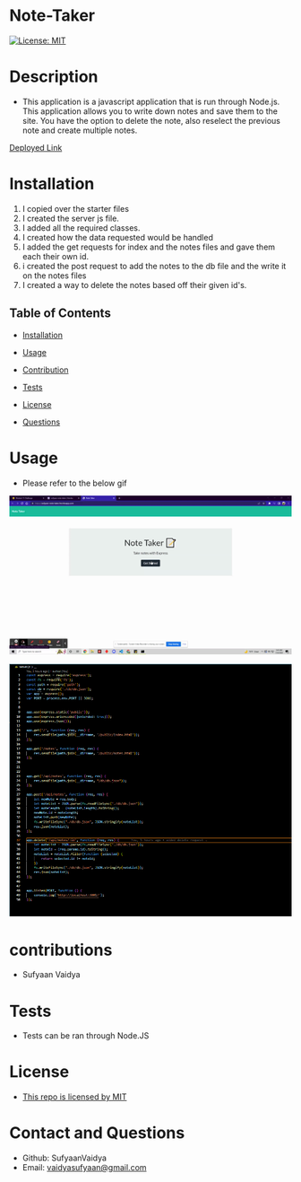 # Note-Taker

[![License: MIT](https://img.shields.io/badge/License-MIT-yellow.svg)](https://opensource.org/licenses/MIT)





# Description
 - This application is a javascript application that is run through Node.js. This application allows you to write down notes and save them to the site. You have the option to delete the note, also reselect the previous note and create multiple notes.
  
 
[Deployed Link](https://sufyaan-note-taker.herokuapp.com)


# Installation
 1. I copied over the starter files
 2. I created the server js file.
 3. I added all the required classes.
 4. I created how the data requested would be handled
 5. I added the get requests for index and the notes files and gave them each their own id.
 6. i created the post request to add the notes to the db file and the write it on the notes files
 7. I  created a way to delete the notes based off their given id's.



## Table of Contents
- [Installation](#installation)

- [Usage](#usage)

- [Contribution](#contribution)

- [Tests](#tests)

- [License](#liscense)

- [Questions](#questions)





# Usage
 - Please refer to the below gif



![](./assets/images/notegif.gif)

![](./assets/images/code1.PNG)




# contributions
 - Sufyaan Vaidya





# Tests
 - Tests can be ran through Node.JS






# License
 - [This repo is licensed by MIT](https://opensource.org/licenses/MIT)





# Contact and Questions
 - Github: SufyaanVaidya
 - Email: vaidyasufyaan@gmail.com

